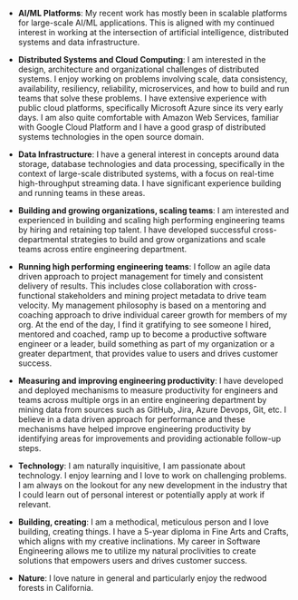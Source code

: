 - **AI/ML Platforms**: My recent work has mostly been in scalable platforms for large-scale AI/ML applications. This is aligned with my continued interest in working at the intersection of artificial intelligence, distributed systems and data infrastructure.

- **Distributed Systems and Cloud Computing**: I am interested in the design, architecture and organizational challenges of distributed systems. I enjoy working on problems involving scale, data consistency, availability, resiliency, reliability, microservices, and how to build and run teams that solve these problems. I have extensive experience with public cloud platforms, specifically Microsoft Azure since its very early days. I am also quite comfortable with Amazon Web Services, familiar with Google Cloud Platform and I have a good grasp of distributed systems technologies in the open source domain.

- **Data Infrastructure**: I have a general interest in concepts around data storage, database technologies and data processing, specifically in the context of large-scale distributed systems, with a focus on real-time high-throughput streaming data. I have significant experience building and running teams in these areas.

- **Building and growing organizations, scaling teams**: I am interested and experienced in building and scaling high performing engineering teams by hiring and retaining top talent. I have developed successful cross-departmental strategies to build and grow organizations and scale teams across entire engineering department.

- **Running high performing engineering teams**: I follow an agile data driven approach to project management for timely and consistent delivery of results. This includes close collaboration with cross-functional stakeholders and mining project metadata to drive team velocity. My management philosophy is based on a mentoring and coaching approach to drive individual career growth for members of my org. At the end of the day, I find it gratifying to see someone I hired, mentored and coached, ramp up to become a productive software engineer or a leader, build something as part of my organization or a greater department, that provides value to users and drives customer success.

- **Measuring and improving engineering productivity**: I have developed and deployed mechanisms to measure productivity for engineers and teams across multiple orgs in an entire engineering department by mining data from sources such as GitHub, Jira, Azure Devops, Git, etc. I believe in a data driven approach for performance and these mechanisms have helped improve engineering productivity by identifying areas for improvements and providing actionable follow-up steps.

- **Technology**: I am naturally inquisitive, I am passionate about technology. I enjoy learning and I love to work on challenging problems. I am always on the lookout for any new development in the industry that I could learn out of personal interest or potentially apply at work if relevant.

- **Building, creating**:  I am a methodical, meticulous person and I love building, creating things. I have a 5-year diploma in Fine Arts and Crafts, which aligns with my creative inclinations. My career in Software Engineering allows me to utilize my natural proclivities to create solutions that empowers users and drives customer success.

- **Nature**: I love nature in general and particularly enjoy the redwood forests in California.
